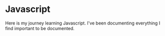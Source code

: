 # Javascript
Here is my journey learning Javascript. I've been documenting everything I find important to be documented.